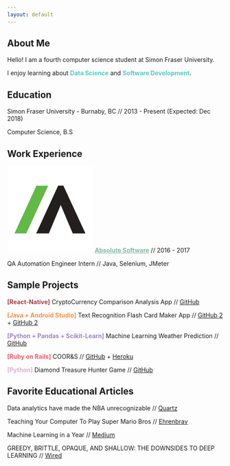 ```yaml
---
layout: default
---
```


## About Me

Hello! I am a fourth computer science student at Simon Fraser University.

I enjoy learning about <span style="color: #4ECDC4; font-weight: bold">Data Science</span> and <span style="color: #4ECDC4; font-weight: bold">Software Development</span>.

## Education
Simon Fraser University - Burnaby, BC  // 2013 - Present (Expected: Dec 2018)

Computer Science, B.S    

## Work Experience

<img class="work-experience" src="absolute.png"> <a href="https://www.absolute.com/en" style="color: #87BBA2; font-weight: bold">Absolute Software</a> // 2016 - 2017

QA Automation Engineer Intern // Java, Selenium, JMeter

## Sample Projects

<span style="color: #A23E48; font-weight: bold">[React-Native]</span> CryptoCurrency Comparison Analysis App // [GitHub](https://github.com/icwong/CryptocurrencyApp)

<span style="color: #FF8C42; font-weight: bold">[Java + Android Studio]</span> Text Recognition Flash Card Maker App // [GitHub 2](https://github.com/icwong/AndroidTextRecognitionApp) + [GitHub 2](https://github.com/icwong/AndroidQuizApp)

<span style="color: #9F86C0; font-weight: bold">[Python + Pandas + Scikit-Learn]</span> Machine Learning Weather Prediction // [GitHub](https://github.com/icwong/weather-observation)

<span style="color: #F45B69; font-weight: bold">[Ruby on Rails]</span>  COOR&S // [GitHub](https://github.com/icwong/CoopR-S) + [Heroku](http://cooprs.herokuapp.com/)

<span style="color: #E0B1CB; font-weight: bold">[Python]</span> Diamond Treasure Hunter Game // [GitHub](https://github.com/icwong/PythonProjects/blob/master/DiamondTreasureHunter.py)

## Favorite Educational Articles

Data analytics have made the NBA unrecognizable // [Quartz](https://qz.com/1104922/data-analytics-have-revolutionized-the-nba/)

Teaching Your Computer To Play Super Mario Bros // [Ehrenbrav](http://www.ehrenbrav.com/2016/08/teaching-your-computer-to-play-super-mario-bros-a-fork-of-the-google-deepmind-atari-machine-learning-project/?utm_source=mybridge&utm_medium=blog&utm_campaign=read_more)

Machine Learning in a Year // [Medium](https://medium.com/learning-new-stuff/machine-learning-in-a-year-cdb0b0ebd29c)

GREEDY, BRITTLE, OPAQUE, AND SHALLOW: THE DOWNSIDES TO DEEP LEARNING // [Wired](https://www.wired.com/story/greedy-brittle-opaque-and-shallow-the-downsides-to-deep-learning/)
